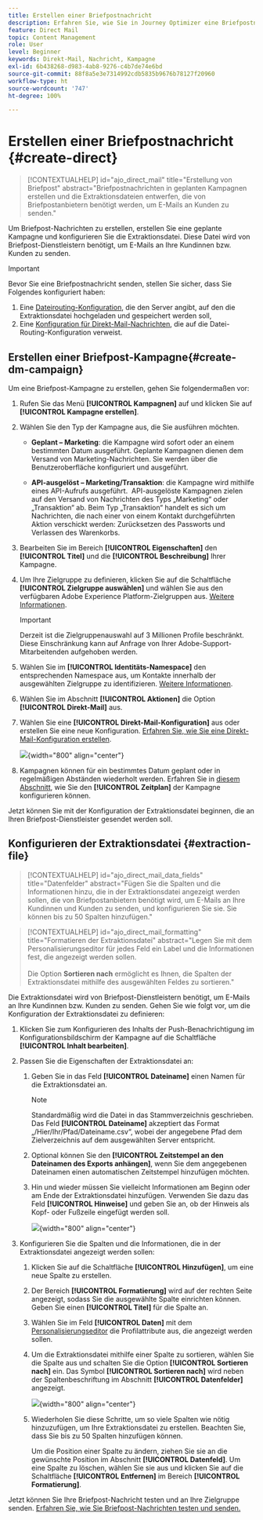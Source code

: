```yaml
---
title: Erstellen einer Briefpostnachricht
description: Erfahren Sie, wie Sie in Journey Optimizer eine Briefpostnachricht erstellen
feature: Direct Mail
topic: Content Management
role: User
level: Beginner
keywords: Direkt-Mail, Nachricht, Kampagne
exl-id: 6b438268-d983-4ab8-9276-c4b7de74e6bd
source-git-commit: 88f8a5e3e7314992cdb5835b9676b78127f20960
workflow-type: ht
source-wordcount: '747'
ht-degree: 100%

---
```


# Erstellen einer Briefpostnachricht {#create-direct}

>[!CONTEXTUALHELP]
>id="ajo_direct_mail"
>title="Erstellung von Briefpost"
>abstract="Briefpostnachrichten in geplanten Kampagnen erstellen und die Extraktionsdateien entwerfen, die von Briefpostanbietern benötigt werden, um E-Mails an Kunden zu senden."

Um Briefpost-Nachrichten zu erstellen, erstellen Sie eine geplante Kampagne und konfigurieren Sie die Extraktionsdatei. Diese Datei wird von Briefpost-Dienstleistern benötigt, um E-Mails an Ihre Kundinnen bzw. Kunden zu senden.

>[!IMPORTANT]
>
>Bevor Sie eine Briefpostnachricht senden, stellen Sie sicher, dass Sie Folgendes konfiguriert haben:
>
>1. Eine [Dateirouting-Konfiguration](../direct-mail/direct-mail-configuration.md#file-routing-configuration), die den Server angibt, auf den die Extraktionsdatei hochgeladen und gespeichert werden soll,
>1. Eine [Konfiguration für Direkt-Mail-Nachrichten](../direct-mail/direct-mail-configuration.md#direct-mail-surface), die auf die Datei-Routing-Konfiguration verweist.


## Erstellen einer Briefpost-Kampagne{#create-dm-campaign}

Um eine Briefpost-Kampagne zu erstellen, gehen Sie folgendermaßen vor:

1. Rufen Sie das Menü **[!UICONTROL Kampagnen]** auf und klicken Sie auf **[!UICONTROL Kampagne erstellen]**.

1. Wählen Sie den Typ der Kampagne aus, die Sie ausführen möchten.

   * **Geplant – Marketing**: die Kampagne wird sofort oder an einem bestimmten Datum ausgeführt. Geplante Kampagnen dienen dem Versand von Marketing-Nachrichten. Sie werden über die Benutzeroberfläche konfiguriert und ausgeführt.

   * **API-ausgelöst – Marketing/Transaktion**: die Kampagne wird mithilfe eines API-Aufrufs ausgeführt.  API-ausgelöste Kampagnen zielen auf den Versand von Nachrichten des Typs „Marketing“ oder „Transaktion“ ab. Beim Typ „Transaktion“ handelt es sich um Nachrichten, die nach einer von einem Kontakt durchgeführten Aktion verschickt werden: Zurücksetzen des Passworts und Verlassen des Warenkorbs.

1. Bearbeiten Sie im Bereich **[!UICONTROL Eigenschaften]** den **[!UICONTROL Titel]** und die **[!UICONTROL Beschreibung]** Ihrer Kampagne.

1. Um Ihre Zielgruppe zu definieren, klicken Sie auf die Schaltfläche **[!UICONTROL Zielgruppe auswählen]** und wählen Sie aus den verfügbaren Adobe Experience Platform-Zielgruppen aus. [Weitere Informationen](../audience/about-audiences.md).

   >[!IMPORTANT]
   >
   >Derzeit ist die Zielgruppenauswahl auf 3 Millionen Profile beschränkt. Diese Einschränkung kann auf Anfrage von Ihrer Adobe-Support-Mitarbeitenden aufgehoben werden.

1. Wählen Sie im **[!UICONTROL Identitäts-Namespace]** den entsprechenden Namespace aus, um Kontakte innerhalb der ausgewählten Zielgruppe zu identifizieren. [Weitere Informationen](../event/about-creating.md#select-the-namespace).

1. Wählen Sie im Abschnitt **[!UICONTROL Aktionen]** die Option **[!UICONTROL Direkt-Mail]** aus.

1. Wählen Sie eine **[!UICONTROL Direkt-Mail-Konfiguration]** aus oder erstellen Sie eine neue Konfiguration. [Erfahren Sie, wie Sie eine Direkt-Mail-Konfiguration erstellen](direct-mail-configuration.md#direct-mail-surface).

   ![](assets/direct-mail-campaign.png){width="800" align="center"}

1. Kampagnen können für ein bestimmtes Datum geplant oder in regelmäßigen Abständen wiederholt werden. Erfahren Sie in [diesem Abschnitt](../campaigns/create-campaign.md#schedule), wie Sie den **[!UICONTROL Zeitplan]** der Kampagne konfigurieren können.

Jetzt können Sie mit der Konfiguration der Extraktionsdatei beginnen, die an Ihren Briefpost-Dienstleister gesendet werden soll.

## Konfigurieren der Extraktionsdatei {#extraction-file}

>[!CONTEXTUALHELP]
>id="ajo_direct_mail_data_fields"
>title="Datenfelder"
>abstract="Fügen Sie die Spalten und die Informationen hinzu, die in der Extraktionsdatei angezeigt werden sollen, die von Briefpostanbietern benötigt wird, um E-Mails an Ihre Kundinnen und Kunden zu senden, und konfigurieren Sie sie. Sie können bis zu 50 Spalten hinzufügen."

>[!CONTEXTUALHELP]
>id="ajo_direct_mail_formatting"
>title="Formatieren der Extraktionsdatei"
>abstract="Legen Sie mit dem Personalisierungseditor für jedes Feld ein Label und die Informationen fest, die angezeigt werden sollen. <br/><br/> Die Option <b>Sortieren nach</b> ermöglicht es Ihnen, die Spalten der Extraktionsdatei mithilfe des ausgewählten Feldes zu sortieren."

Die Extraktionsdatei wird von Briefpost-Dienstleistern benötigt, um E-Mails an Ihre Kundinnen bzw. Kunden zu senden. Gehen Sie wie folgt vor, um die Konfiguration der Extraktionsdatei zu definieren:

1. Klicken Sie zum Konfigurieren des Inhalts der Push-Benachrichtigung im Konfigurationsbildschirm der Kampagne auf die Schaltfläche **[!UICONTROL Inhalt bearbeiten]**.

1. Passen Sie die Eigenschaften der Extraktionsdatei an:

   1. Geben Sie in das Feld **[!UICONTROL Dateiname]** einen Namen für die Extraktionsdatei an. 

      >[!NOTE]
      >
      >Standardmäßig wird die Datei in das Stammverzeichnis geschrieben. Das Feld **[!UICONTROL Dateiname]** akzeptiert das Format „/Hier/Ihr/Pfad/Dateiname.csv“, wobei der angegebene Pfad dem Zielverzeichnis auf dem ausgewählten Server entspricht. <!--TBC if for SFTP and Azure only, or for all servers including S3-->

   1. Optional können Sie den **[!UICONTROL Zeitstempel an den Dateinamen des Exports anhängen]**, wenn Sie dem angegebenen Dateinamen einen automatischen Zeitstempel hinzufügen möchten.

   1. Hin und wieder müssen Sie vielleicht Informationen am Beginn oder am Ende der Extraktionsdatei hinzufügen. Verwenden Sie dazu das Feld **[!UICONTROL Hinweise]** und geben Sie an, ob der Hinweis als Kopf- oder Fußzeile eingefügt werden soll.

      ![](assets/direct-mail-properties.png){width="800" align="center"}

1. Konfigurieren Sie die Spalten und die Informationen, die in der Extraktionsdatei angezeigt werden sollen:

   1. Klicken Sie auf die Schaltfläche **[!UICONTROL Hinzufügen]**, um eine neue Spalte zu erstellen.

   1. Der Bereich **[!UICONTROL Formatierung]** wird auf der rechten Seite angezeigt, sodass Sie die ausgewählte Spalte einrichten können. Geben Sie einen **[!UICONTROL Titel]** für die Spalte an.

   1. Wählen Sie im Feld **[!UICONTROL Daten]** mit dem [Personalisierungseditor](../personalization/personalization-build-expressions.md) die Profilattribute aus, die angezeigt werden sollen.

   1. Um die Extraktionsdatei mithilfe einer Spalte zu sortieren, wählen Sie die Spalte aus und schalten Sie die Option **[!UICONTROL Sortieren nach]** ein. Das Symbol **[!UICONTROL Sortieren nach]** wird neben der Spaltenbeschriftung im Abschnitt **[!UICONTROL Datenfelder]** angezeigt.

      ![](assets/direct-mail-content.png){width="800" align="center"}

   1. Wiederholen Sie diese Schritte, um so viele Spalten wie nötig hinzuzufügen, um Ihre Extraktionsdatei zu erstellen. Beachten Sie, dass Sie bis zu 50 Spalten hinzufügen können.

      Um die Position einer Spalte zu ändern, ziehen Sie sie an die gewünschte Position im Abschnitt **[!UICONTROL Datenfeld]**. Um eine Spalte zu löschen, wählen Sie sie aus und klicken Sie auf die Schaltfläche **[!UICONTROL Entfernen]** im Bereich **[!UICONTROL Formatierung]**.

Jetzt können Sie Ihre Briefpost-Nachricht testen und an Ihre Zielgruppe senden. [Erfahren Sie, wie Sie Briefpost-Nachrichten testen und senden.](test-send-direct-mail.md)

